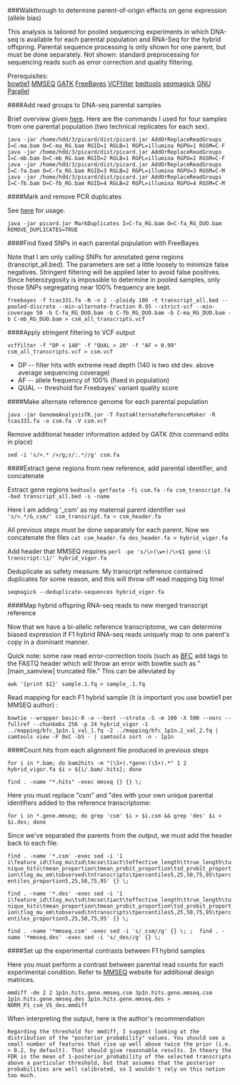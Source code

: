 ###Walkthrough to determine parent-of-origin effects on gene expression (allele bias)

This analysis is tailored for pooled sequencing experiments in which DNA-seq is available for each parental population and RNA-Seq for the hybrid offspring. Parental sequence processing is only shown for one parent, but must be done separately. Not shown: standard preprocessing for sequencing reads such as error correction and quality filtering. 

Prerequisites:  
[bowtie1](https://sourceforge.net/projects/bowtie-bio/files/bowtie/1.1.2/)
[MMSEQ](https://github.com/eturro/mmseq)
[GATK](https://software.broadinstitute.org/gatk/download/)
[FreeBayes](https://github.com/ekg/freebayes)
[VCFfilter](https://github.com/vcflib/vcflib)
[bedtools](https://github.com/arq5x/bedtools2/releases)
[seqmagick](https://github.com/fhcrc/seqmagick)
[GNU Parallel](https://www.gnu.org/software/parallel/)

####Add read groups to DNA-seq parental samples

Brief overview given [here](https://www.biostars.org/p/47487/). Here are the commands I used for four samples from one parental population (two technical replicates for each sex). 

`java -jar /home/hdd/3/picard/dist/picard.jar AddOrReplaceReadGroups I=C-ma.bam O=C-ma_RG.bam RGID=1 RGLB=1 RGPL=illumina RGPU=1 RGSM=C-F`
`java -jar /home/hdd/3/picard/dist/picard.jar AddOrReplaceReadGroups I=C-mb.bam O=C-mb_RG.bam RGID=2 RGLB=1 RGPL=illumina RGPU=2 RGSM=C-F`
`java -jar /home/hdd/3/picard/dist/picard.jar AddOrReplaceReadGroups I=C-fa.bam O=C-fa_RG.bam RGID=3 RGLB=2 RGPL=illumina RGPU=3 RGSM=C-M`
`java -jar /home/hdd/3/picard/dist/picard.jar AddOrReplaceReadGroups I=C-fb.bam O=C-fb_RG.bam RGID=4 RGLB=2 RGPL=illumina RGPU=4 RGSM=C-M`

####Mark and remove PCR duplicates

See [here](https://broadinstitute.github.io/picard/command-line-overview.html#MarkDuplicates) for usage. 

`java -jar picard.jar MarkDuplicates I=C-fa_RG.bam O=C-fa_RG_DUO.bam REMOVE_DUPLICATES=TRUE`

####Find fixed SNPs in each parental population with FreeBayes

Note that I am only calling SNPs for annotated gene regions (transcript_all.bed). The parameters are set a little loosely to minimize false negatives. Stringent filtering will be applied later to avoid false positives. Since heterozygosity is impossible to determine in pooled samples, only those SNPs segregating near 100% frequency are kept. 

`freebayes -f tcas331.fa -N -n 2 --ploidy 100 -t transcript_all.bed --pooled-discrete --min-alternate-fraction 0.95 --strict-vcf --min-coverage 50 -b C-fa_RG_DUO.bam -b C-fb_RG_DUO.bam -b C-ma_RG_DUO.bam -b C-mb_RG_DUO.bam > csm_all_transcripts.vcf`

####Apply stringent filtering to VCF output

`vcffilter -f "DP < 140" -f "QUAL > 20" -f "AF > 0.99" csm_all_transcripts.vcf > csm.vcf`

* DP -- filter hits with extreme read depth (140 is two std dev. above average sequencing coverage)
* AF -- allele frequency of 100% (fixed in population)
* QUAL -- threshold for Freebayes' variant quality score

####Make alternate reference genome for each parental population

`java -jar GenomeAnalysisTK.jar -T FastaAlternateReferenceMaker -R tcas331.fa -o csm.fa -V csm.vcf`

Remove additional header information added by GATK (this command edits in place)

`sed -i 's/>.* />/g;s/:.*//g' csm.fa`

####Extract gene regions from new reference, add parental identifier, and concatenate

Extract gene regions
`bedtools getfasta -fi csm.fa -fo csm_transcript.fa -bed transcript_all.bed -s -name`

Here I am adding '_csm' as my maternal parent identifier
`sed 's/>.*/&_csm/' csm_transcript.fa > csm_header.fa`

All previous steps must be done separately for each parent. Now we concatenate the files
`cat csm_header.fa des_header.fa > hybrid_vigor.fa`

Add header that MMSEQ requires
`perl -pe 's/\>(\w+)/\>$1 gene:\1 transcript:\1/' hybrid_vigor.fa`

Deduplicate as safety measure. My transcript reference contained duplicates for some reason, and this will throw off read mapping big time!

`seqmagick --deduplicate-sequences hybrid_vigor.fa`

####Map hybrid offspring RNA-seq reads to new merged transcript reference

Now that we have a bi-allelic reference transcriptome, we can determine biased expression if F1 hybrid RNA-seq reads uniquely map to one parent's copy in a dominant manner. 

Quick note: some raw read error-correction tools (such as [BFC](https://github.com/lh3/bfc) add tags to the FASTQ header which will throw an error with bowtie such as "[main_samview] truncated file." This can be alleviated by 

`awk '{print $1}' sample.1.fq > sample_.1.fq`

Read mapping for each F1 hybrid sample (it is important you use bowtie1 per MMSEQ author) :

`bowtie --wrapper basic-0 -a --best --strata -S -m 100 -X 500 --norc --fullref --chunkmbs 256 -p 24 hybrid_vigor -1 ../mapping/bfc_1p1n.1_val_1.fq -2 ../mapping/bfc_1p1n.2_val_2.fq | samtools view -F 0xC -bS - | samtools sort -n - 1p1n`

####Count hits from each alignment file produced in previous steps

`for i in *.bam; do bam2hits -m "(\S+).*gene:(\S+).*" 1 2 hybrid_vigor.fa $i > ${i/.bam/.hits}; done`

`find . -name "*.hits" -exec mmseq {} {} \;`

Here you must replace "csm" and "des with your own unique parental identifiers added to the reference transcriptome:

`for i in *.gene.mmseq; do grep 'csm' $i > $i.csm && grep 'des' $i > $i.des; done`

Since we've separated the parents from the output, we must add the header back to each file:

`find . -name '*.csm' -exec sed -i '1 i\feature_id\tlog_mu\tsd\tmcse\tiact\teffective_length\ttrue_length\tunique_hits\tmean_proportion\tmean_probit_proportion\tsd_probit_proportion\tlog_mu_em\tobserved\tntranscripts\tpercentiles5,25,50,75,95\tpercentiles_proportion5,25,50,75,95' {} \;`

`find . -name '*.des' -exec sed -i '1 i\feature_id\tlog_mu\tsd\tmcse\tiact\teffective_length\ttrue_length\tunique_hits\tmean_proportion\tmean_probit_proportion\tsd_probit_proportion\tlog_mu_em\tobserved\tntranscripts\tpercentiles5,25,50,75,95\tpercentiles_proportion5,25,50,75,95' {} \;`

`find . -name '*mmseq.csm' -exec sed -i 's/_csm//g' {} \; ;  find . -name '*mmseq.des' -exec sed -i 's/_des//g' {} \;`

####Set up the experimental contrasts between F1 hybrid samples

Here you must perform a contrast between parental read counts for each experimental condition. Refer to [MMSEQ](https://github.com/eturro/mmseq) website for additional design matrices. 

`mmdiff -de 2 2 1p1n.hits.gene.mmseq.csm 3p1n.hits.gene.mmseq.csm 1p1n.hits.gene.mmseq.des 3p1n.hits.gene.mmseq.des > NORM_P1_csm_VS_des.mmdiff`

When interpreting the output, here is the author's recommendation

`Regarding the threshold for mmdiff, I suggest looking at the distribution of the "posterior_probability" values. You should see a small number of features that rise up well above twice the prior (i.e. > 0.2, by default). That should give reasonable results. In theory the FDR is the mean of 1-posterior_probability of the selected transcripts above a particular threshold, but that assumes that the posterior probabilities are well calibrated, so I wouldn't rely on this notion too much.`
